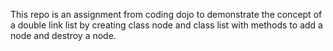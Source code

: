 This repo is an assignment from coding dojo to demonstrate the concept of a double link list by creating class node and class list with methods to add a node and destroy a node.